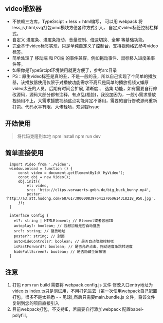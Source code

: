 ## video播放器

- 不依赖三方库，TypeSrcipt + less + html编写， 可以用 webpack 将less,js,html,svg打包umd模块方便各种方式引入， 自定义video标签控制栏样式。
- 自定义 进度条、进度条拖动、音量控制、倍速切换、全屏 等基础功能。
- 完全基于video标签实现，只是单纯自定义了控制台，支持视频格式参考video标签。
- 简单处理了 移动端 和 PC端 的事件兼容，例如拖动事件、鼠标移入进度条事件等。
- 如果你是TypeSrcipt环境使用就更方便了，参考src目录
- PS：原生video标签是真的丑，不是一般的丑，所以自己实现了个简单的播放器，该播放器使用仅限于对播放功能需求不高只是简单的播放视频又嫌原video太丑的人员，后期有时间会扩展, 清晰度 、 选集 功能，如有需要自行修改源码，源码大部分都有注释，有点乱(捂脸)，我没加因为，一般小需求播放视频用不上，大需求播放视频这点功能肯定不够用，需要的自行修改源码重新打包。代码水平有限，大佬轻喷，欢迎提issue

## 开始使用

 > 将代码克隆到本地
 > npm install
 > npm run dev

## 简单直接使用

``` javaSrcipt
  import Video from './video';
  window.onload = function () {
      const video = document.getElementById('MyVideo');
      const obj = new Video();
      obj.init({
          el: video,
          src: 'http://clips.vorwaerts-gmbh.de/big_buck_bunny.mp4',
          poster: 'http://a3.att.hudong.com/68/61/300000839764127060614318218_950.jpg',
      });
  }

  interface Config {
    el?: string | HTMLElement; // Element或者容器ID
    autoplay?: boolean; // 视频加载是否自动播放
    src?: string; // 播放地址
    poster?: string; // 封面
    autoHideControls?: boolean; // 是否自动隐藏控制栏
    isFastForward?: boolean; // 是否允许点击、拖动进度条跳转进度
    hideFullScreen?: boolean; // 是否隐藏全屏按钮
  }
```

## 注意

1. 打包 npm run build 需要将 webpack.config.js 文件 修改入口entry地址为video.ts  index.ts只是测试用，不用打包进去（第一次使用webpack自己配置打包，很多不是太熟悉 - - 见谅),然后只需要main.bundle.js 文件，将该文件复制到您的项目直接引入
2. 目前webpack打包，不支持IE，若需要自行添加webpack 配置babel-polyfill。
